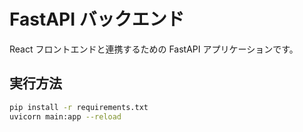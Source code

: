 # FastAPI バックエンド

React フロントエンドと連携するための FastAPI アプリケーションです。

## 実行方法
```bash
pip install -r requirements.txt
uvicorn main:app --reload
```
